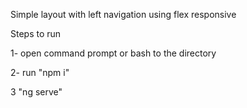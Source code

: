 Simple layout with left navigation using flex responsive

Steps to run

1- open command prompt or bash to the directory

2- run "npm i"

3 "ng serve"
